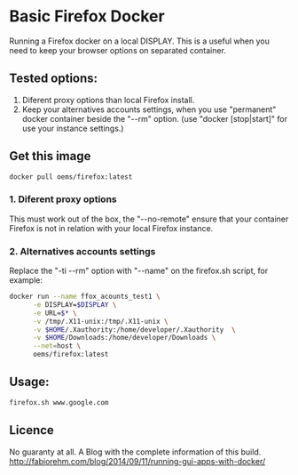 # Basic Firefox Docker

Running a Firefox docker on a local DISPLAY. This is a useful when you need to keep your browser options on separated container.

## Tested options:

1. Diferent proxy options than local Firefox install.
2. Keep your alternatives accounts settings, when you use "permanent" docker container beside the "--rm" option. (use "docker [stop|start]" for use your instance settings.)

## Get this image

```bash
docker pull oems/firefox:latest
```

### 1. Diferent proxy options

This must work out of the box, the "--no-remote" ensure that your container Firefox is not in relation with your local Firefox instance.

### 2. Alternatives accounts settings

Replace the "-ti --rm" option with "--name" on the firefox.sh script, for example:

```bash
docker run --name ffox_acounts_test1 \
      -e DISPLAY=$DISPLAY \
      -e URL=$* \
      -v /tmp/.X11-unix:/tmp/.X11-unix \
      -v $HOME/.Xauthority:/home/developer/.Xauthority  \
      -v $HOME/Downloads:/home/developer/Downloads \
      --net=host \
      oems/firefox:latest
```

## Usage:

```bash
firefox.sh www.google.com
```
## Licence

No guaranty at all.
A Blog with the complete information of this build. http://fabiorehm.com/blog/2014/09/11/running-gui-apps-with-docker/
